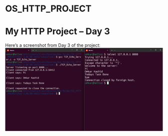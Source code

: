 # OS_HTTP_PROJECT

# My HTTP Project – Day 3

Here’s a screenshot from Day 3 of the project:
![HTTP Project – Day 3 Screenshot](https://raw.githubusercontent.com/Omkar7637/OS_HTTP_PROJECT/main/Day-3_06-08-2025/TodaysTask/image.png)

